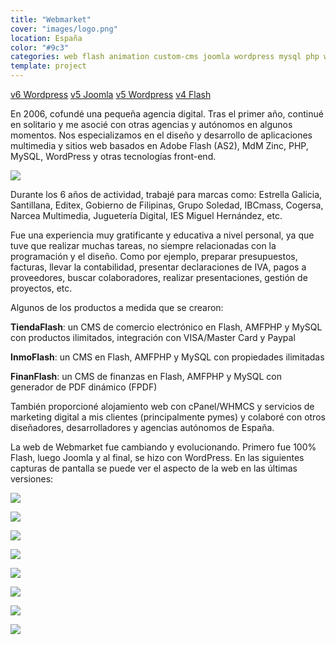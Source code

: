 ```yaml
---
title: "Webmarket"
cover: "images/logo.png"
location: España
color: "#9c3"
categories: web flash animation custom-cms joomla wordpress mysql php webmarket
template: project
---
```


<p class="align-center"><a class="btn external" role="button" href="http://webmarket-v6.herokuapp.com" target="_blank">v6 Wordpress</a> <a class="btn external" role="button" href="http://webmarket-joomla.herokuapp.com" target="_blank">v5 Joomla</a> <a class="btn external" role="button" href="http://webmarket-wp.herokuapp.com" target="_blank">v5 Wordpress</a> <a class="btn external" role="button" href="http://work.joanmira.com/webs/webmarket/v3/" target="_blank">v4 Flash</a></p>

En 2006, cofundé una pequeña agencia digital. Tras el primer año, continué en solitario y me asocié con otras agencias y autónomos en algunos momentos. Nos especializamos en el diseño y desarrollo de aplicaciones multimedia y sitios web basados en Adobe Flash (AS2), MdM Zinc, PHP, MySQL, WordPress y otras tecnologías front-end.

![](/work/webmarket/images/1.png)

Durante los 6 años de actividad, trabajé para marcas como: Estrella Galicia, Santillana, Editex, Gobierno de Filipinas, Grupo Soledad, IBCmass, Cogersa, Narcea Multimedia, Juguetería Digital, IES Miguel Hernández, etc.

Fue una experiencia muy gratificante y educativa a nivel personal, ya que tuve que realizar muchas tareas, no siempre relacionadas con la programación y el diseño. Como por ejemplo, preparar presupuestos, facturas, llevar la contabilidad, presentar declaraciones de IVA, pagos a proveedores, buscar colaboradores, realizar presentaciones, gestión de proyectos, etc.

Algunos de los productos a medida que se crearon:

**TiendaFlash**: un CMS de comercio electrónico en Flash, AMFPHP y MySQL con productos ilimitados, integración con VISA/Master Card y Paypal

**InmoFlash**: un CMS en Flash, AMFPHP y MySQL con propiedades ilimitadas

**FinanFlash**: un CMS de finanzas en Flash, AMFPHP y MySQL con generador de PDF dinámico (FPDF)

También proporcioné alojamiento web con cPanel/WHMCS y servicios de marketing digital a mis clientes (principalmente pymes) y colaboré con otros diseñadores, desarrolladores y agencias autónomos de España.

La web de Webmarket fue cambiando y evolucionando. Primero fue 100% Flash, luego Joomla y al final, se hizo con WordPress. En las siguientes capturas de pantalla se puede ver el aspecto de la web en las últimas versiones:

![](/work/webmarket/images/7.jpg)

![](/work/webmarket/images/8.jpg)

![](/work/webmarket/images/9.jpg)

![](/work/webmarket/images/2.jpg)

![](/work/webmarket/images/3.jpg)

![](/work/webmarket/images/4.jpg)

![](/work/webmarket/images/5.jpg)

![](/work/webmarket/images/6.jpg)
